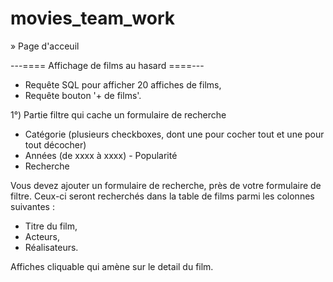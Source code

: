# movies_team_work

  » Page d'acceuil

---==== Affichage de films au hasard ====---

- Requête SQL pour afficher 20 affiches de films,
- Requête bouton '+ de films'.

1°) Partie filtre qui cache un formulaire de recherche

- Catégorie (plusieurs checkboxes, dont une pour cocher tout et une pour tout décocher)
- Années (de xxxx à xxxx) -    Popularité
- Recherche

 Vous devez ajouter un formulaire de recherche, près de votre formulaire de filtre.
 Ceux-ci seront recherchés dans la table de films parmi les colonnes suivantes :
- Titre du film,
- Acteurs,
- Réalisateurs.

Affiches cliquable qui amène sur le detail du film.
